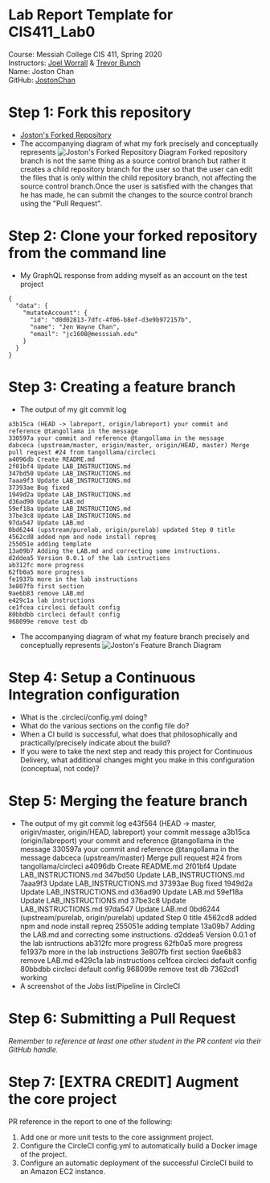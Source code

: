 # Lab Report Template for CIS411_Lab0
Course: Messiah College CIS 411, Spring 2020<br/>
Instructors: [Joel Worrall](https://github.com/tangollama) & [Trevor Bunch](https://github.com/trevordbunch)<br/>
Name: Joston Chan<br/>
GitHub: [JostonChan](https://github.com/JostonChan)<br/>

# Step 1: Fork this repository
- [Joston's Forked Repository](https://github.com/JostonChan/cis411_lab0.git)
- The accompanying diagram of what my fork precisely and conceptually represents
![Joston's Forked Repository Diagram](https://docs.google.com/drawings/d/1EPtMNJIRFA1q8Kir0trNi2eRa7fsQTu32YV4uVQezkY/edit?usp=sharing)
Forked repository branch is not the same thing as a source control branch but rather it creates a child repository branch 
for the user so that the user can edit the files that is only within the child repository branch, not affecting the source control branch.Once the user is satisfied with the changes that he has made, he can submit the changes to the source control branch using the "Pull Request".  

# Step 2: Clone your forked repository from the command line
- My GraphQL response from adding myself as an account on the test project
```
{
  "data": {
    "mutateAccount": {
      "id": "d0d02813-7dfc-4f06-b8ef-d3e9b972157b",
      "name": "Jen Wayne Chan",
      "email": "jc1608@messsiah.edu"
    }
  }
}
```

# Step 3: Creating a feature branch
- The output of my git commit log
```
a3b15ca (HEAD -> labreport, origin/labreport) your commit and reference @tangollama in the message
330597a your commit and reference @tangollama in the message
dabceca (upstream/master, origin/master, origin/HEAD, master) Merge pull request #24 from tangollama/circleci
a4096db Create README.md
2f01bf4 Update LAB_INSTRUCTIONS.md
347bd50 Update LAB_INSTRUCTIONS.md
7aaa9f3 Update LAB_INSTRUCTIONS.md
37393ae Bug fixed
1949d2a Update LAB_INSTRUCTIONS.md
d36ad90 Update LAB.md
59ef18a Update LAB_INSTRUCTIONS.md
37be3c8 Update LAB_INSTRUCTIONS.md
97da547 Update LAB.md
0bd6244 (upstream/purelab, origin/purelab) updated Step 0 title
4562cd8 added npm and node install repreq
255051e adding template
13a09b7 Adding the LAB.md and correcting some instructions.
d2ddea5 Version 0.0.1 of the lab isntructions
ab312fc more progress
62fb0a5 more progress
fe1937b more in the lab instructions
3e807fb first section
9ae6b83 remove LAB.md
e429c1a lab instructions
ce1fcea circleci default config
80bbdbb circleci default config
968099e remove test db
```
- The accompanying diagram of what my feature branch precisely and conceptually represents
![Joston's Feature Branch Diagram](https://docs.google.com/drawings/d/1oe3tAaHbkEu6ZT7094bgl4d9MzyPZqgUxhuby-olex0/edit?usp=sharing)

# Step 4: Setup a Continuous Integration configuration
- What is the .circleci/config.yml doing?
- What do the various sections on the config file do?
- When a CI build is successful, what does that philosophically and practically/precisely indicate about the build?
- If you were to take the next step and ready this project for Continuous Delivery, what additional changes might you make in this configuration (conceptual, not code)?

# Step 5: Merging the feature branch
* The output of my git commit log
e43f564 (HEAD -> master, origin/master, origin/HEAD, labreport) your commit message
a3b15ca (origin/labreport) your commit and reference @tangollama in the message
330597a your commit and reference @tangollama in the message
dabceca (upstream/master) Merge pull request #24 from tangollama/circleci
a4096db Create README.md
2f01bf4 Update LAB_INSTRUCTIONS.md
347bd50 Update LAB_INSTRUCTIONS.md
7aaa9f3 Update LAB_INSTRUCTIONS.md
37393ae Bug fixed
1949d2a Update LAB_INSTRUCTIONS.md
d36ad90 Update LAB.md
59ef18a Update LAB_INSTRUCTIONS.md
37be3c8 Update LAB_INSTRUCTIONS.md
97da547 Update LAB.md
0bd6244 (upstream/purelab, origin/purelab) updated Step 0 title
4562cd8 added npm and node install repreq
255051e adding template
13a09b7 Adding the LAB.md and correcting some instructions.
d2ddea5 Version 0.0.1 of the lab isntructions
ab312fc more progress
62fb0a5 more progress
fe1937b more in the lab instructions
3e807fb first section
9ae6b83 remove LAB.md
e429c1a lab instructions
ce1fcea circleci default config
80bbdbb circleci default config
968099e remove test db
7362cd1 working
* A screenshot of the _Jobs_ list/Pipeline in CircleCI


# Step 6: Submitting a Pull Request
_Remember to reference at least one other student in the PR content via their GitHub handle._

# Step 7: [EXTRA CREDIT] Augment the core project
PR reference in the report to one of the following:
1. Add one or more unit tests to the core assignment project. 
2. Configure the CircleCI config.yml to automatically build a Docker image of the project.
3. Configure an automatic deployment of the successful CircleCI build to an Amazon EC2 instance.
